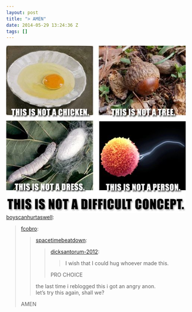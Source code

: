```yaml
---
layout: post
title: "> AMEN"
date: 2014-05-29 13:24:36 Z
tags: []
---
```

![](/media/2014/05/87198922870.jpg)
[boyscanhurtaswell](http://boyscanhurtaswell.tumblr.com/post/77357147181/fcobro-spacetimebeatdown):

> [fcobro](http://fcobro.tumblr.com/post/72128022077/spacetimebeatdown-dicksantorum-2012-i-wish):
> 
> > [spacetimebeatdown](http://spacetimebeatdown.tumblr.com/post/22390712367/dicksantorum-2012-i-wish-that-i-could-hug):
> > 
> > > [dicksantorum-2012](http://dicksantorum-2012.tumblr.com/post/20542393623/i-wish-that-i-could-hug-whoever-made-this):
> > > 
> > > > I wish that I could hug whoever made this.
> > > 
> > > PRO CHOICE
> > 
> > the last time i reblogged this i got an angry anon.   
> > let’s try this again, shall we?
> 
> AMEN
